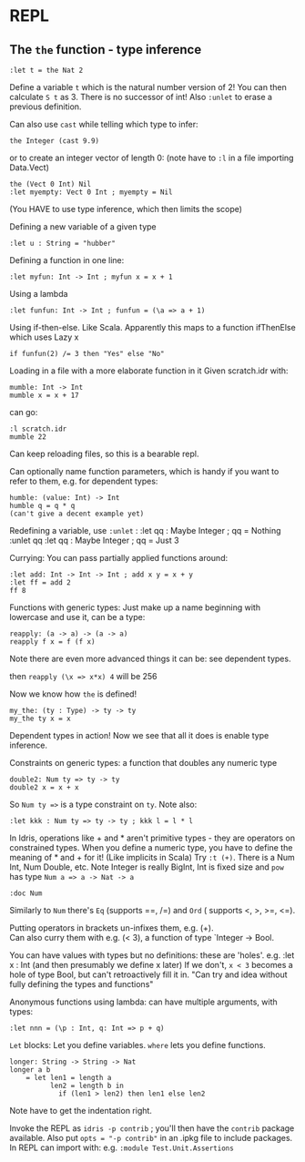 # REPL

## The `the` function - type inference
    :let t = the Nat 2
    
Define a variable `t` which is the natural number version of 2! 
You can then calculate `S t` as 3. There is no successor of int!
Also `:unlet` to erase a previous definition.

Can also use `cast` while telling which type to infer:

    the Integer (cast 9.9)

or to create an integer vector of length 0:
(note have to `:l` in a file importing Data.Vect)

    the (Vect 0 Int) Nil
    :let myempty: Vect 0 Int ; myempty = Nil
    
(You HAVE to use type inference, which then limits the scope)    
    
Defining a new variable of a given type

    :let u : String = "hubber"
    
Defining a function in one line:

    :let myfun: Int -> Int ; myfun x = x + 1
    
Using a lambda

    :let funfun: Int -> Int ; funfun = (\a => a + 1)
    
Using if-then-else. Like Scala. 
Apparently this maps to a function ifThenElse which uses Lazy x

    if funfun(2) /= 3 then "Yes" else "No"            
    
Loading in a file with a more elaborate function in it
Given scratch.idr with:

    mumble: Int -> Int
    mumble x = x + 17
    
can go:

    :l scratch.idr
    mumble 22

Can keep reloading files, so this is a bearable repl.

Can optionally name function parameters, which is handy if you want to
refer to them, e.g. for dependent types:

    humble: (value: Int) -> Int
    humble q = q * q
    (can't give a decent example yet)

Redefining a variable, use `:unlet` :
    :let qq : Maybe Integer ; qq = Nothing
    :unlet qq
    :let qq : Maybe Integer ; qq = Just 3     

Currying: You can pass partially applied functions around:

    :let add: Int -> Int -> Int ; add x y = x + y
    :let ff = add 2
    ff 8
            
Functions with generic types:
Just make up a name beginning with lowercase and use it, can be a type:

    reapply: (a -> a) -> (a -> a)
    reapply f x = f (f x)            

Note there are even more advanced things it can be: see dependent types.
    
then `reapply (\x => x*x) 4` will be 256    

Now we know how `the` is defined!
    
    my_the: (ty : Type) -> ty -> ty
    my_the ty x = x
    
Dependent types in action! 
Now we see that all it does is enable type inference.

Constraints on generic types: a function that doubles any numeric type

    double2: Num ty => ty -> ty
    double2 x = x + x   

So `Num ty =>` is a type constraint on `ty`. Note also:

    :let kkk : Num ty => ty -> ty ; kkk l = l * l

In Idris, operations like + and * aren't primitive types - they are operators
on constrained types. When you define a numeric type, you have to
define the meaning of * and + for it! (Like implicits in Scala) Try `:t (+)`.
There is a Num Int, Num Double, etc. 
Note Integer is really BigInt, Int is fixed size
and `pow` has type `Num a => a -> Nat -> a`

    :doc Num
    
Similarly to `Num` there's `Eq` (supports ==, /=) and `Ord` 
( supports <, >, >=, <=).

Putting operators in brackets un-infixes them, e.g. (+).     
Can also curry them with e.g. (< 3), a function of type `Integer -> Bool.

You can have values with types but no definitions: these are 'holes'.
e.g. :let x : Int (and then presumably we define x later)
If we don't, `x < 3` becomes a hole of type Bool, but can't 
retroactively fill it in. 
"Can try and idea without fully defining the types and functions"

Anonymous functions using lambda: can have multiple arguments, with types:

    :let nnn = (\p : Int, q: Int => p + q)
    
`Let` blocks: Let you define variables. `where` lets you define functions.

    longer: String -> String -> Nat
    longer a b
        = let len1 = length a
              len2 = length b in
                if (len1 > len2) then len1 else len2
    
Note have to get the indentation right.

Invoke the REPL as `idris -p contrib` ; you'll then have the `contrib` package available.
Also put `opts = "-p contrib"` in an .ipkg file to include packages.
In REPL can import with: e.g. `:module Test.Unit.Assertions`

